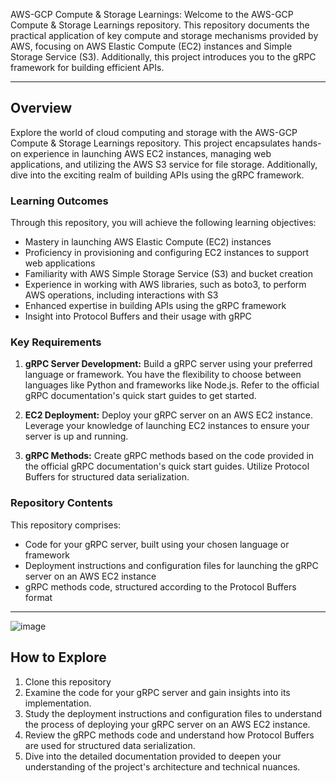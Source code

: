 AWS-GCP Compute & Storage Learnings: Welcome to the AWS-GCP Compute & Storage Learnings repository. This repository documents the practical application of key compute and storage mechanisms provided by AWS, focusing on AWS Elastic Compute (EC2) instances and Simple Storage Service (S3). Additionally, this project introduces you to the gRPC framework for building efficient APIs.

---

## Overview

Explore the world of cloud computing and storage with the AWS-GCP Compute & Storage Learnings repository. This project encapsulates hands-on experience in launching AWS EC2 instances, managing web applications, and utilizing the AWS S3 service for file storage. Additionally, dive into the exciting realm of building APIs using the gRPC framework.

### Learning Outcomes

Through this repository, you will achieve the following learning objectives:

- Mastery in launching AWS Elastic Compute (EC2) instances
- Proficiency in provisioning and configuring EC2 instances to support web applications
- Familiarity with AWS Simple Storage Service (S3) and bucket creation
- Experience in working with AWS libraries, such as boto3, to perform AWS operations, including interactions with S3
- Enhanced expertise in building APIs using the gRPC framework
- Insight into Protocol Buffers and their usage with gRPC

### Key Requirements

1. **gRPC Server Development:** Build a gRPC server using your preferred language or framework. You have the flexibility to choose between languages like Python and frameworks like Node.js. Refer to the official gRPC documentation's quick start guides to get started.

2. **EC2 Deployment:** Deploy your gRPC server on an AWS EC2 instance. Leverage your knowledge of launching EC2 instances to ensure your server is up and running.

3. **gRPC Methods:** Create gRPC methods based on the code provided in the official gRPC documentation's quick start guides. Utilize Protocol Buffers for structured data serialization.

### Repository Contents

This repository comprises:

- Code for your gRPC server, built using your chosen language or framework
- Deployment instructions and configuration files for launching the gRPC server on an AWS EC2 instance
- gRPC methods code, structured according to the Protocol Buffers format

---
![image](https://github.com/AlagappanVeerappan32/Server-Grpc-S3-Architecture/assets/133504573/a4800a2c-e160-44a2-b291-3faa339c0d16)

## How to Explore

1. Clone this repository
2. Examine the code for your gRPC server and gain insights into its implementation.
3. Study the deployment instructions and configuration files to understand the process of deploying your gRPC server on an AWS EC2 instance.
4. Review the gRPC methods code and understand how Protocol Buffers are used for structured data serialization.
5. Dive into the detailed documentation provided to deepen your understanding of the project's architecture and technical nuances.
